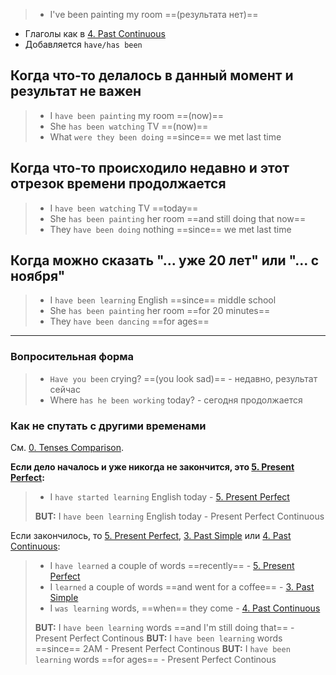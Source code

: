 > - I've been painting my room ==(результата нет)==

- Глаголы как в [4. Past Continuous](4.%20Past%20Continuous.md)
- Добавляется `have/has been`

## Когда что-то делалось в данный момент и результат не важен

> - I `have been painting` my room ==(now)==
> - She `has been watching` TV ==(now)==
> - What `were they been doing` ==since== we met last time

## Когда что-то происходило недавно и этот отрезок времени продолжается

> - I `have been watching` TV ==today==
> - She `has been painting` her room ==and still doing that now==
> - They `have been doing` nothing ==since== we met last time

## Когда можно сказать "... уже 20 лет" или "... с ноября"

> - I `have been learning` English ==since== middle school
> - She `has been painting` her room ==for 20 minutes==
> - They `have been dancing` ==for ages==

----

### Вопросительная форма

> - `Have you been` crying? ==(you look sad)== - недавно, результат сейчас
> - Where `has he been working` today? - сегодня продолжается

### Как не спутать с другими временами 

См. [0. Tenses Comparison](0.%20Tenses%20Comparison.md).

**Если дело началось и уже никогда не закончится, это [5. Present Perfect](5.%20Present%20Perfect.md):**
> - I `have started learning` English today - [5. Present Perfect](5.%20Present%20Perfect.md)
>
> **BUT:** I `have been learning` English today - Present Perfect Continuous

Если закончилось, то [5. Present Perfect](5.%20Present%20Perfect.md), [3. Past Simple](3.%20Past%20Simple.md) или [4. Past Continuous](4.%20Past%20Continuous.md):
> - I `have learned` a couple of words ==recently== - [5. Present Perfect](5.%20Present%20Perfect.md) 
> - I `learned` a couple of  words ==and went for a coffee== - [3. Past Simple](3.%20Past%20Simple.md)
> - I `was learning` words, ==when== they come - [4. Past Continuous](4.%20Past%20Continuous.md) 
>
> **BUT:** I `have been learning` words ==and I'm still doing that== - Present Perfect Continous
> **BUT:** I `have been learning` words ==since== 2AM - Present Perfect Continous
> **BUT:** I `have been learning` words ==for ages== - Present Perfect Continous